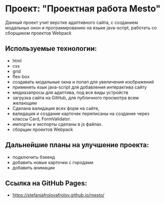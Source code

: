 # Проект: "Проектная работа Mesto"

Данный проект учит верстке адаптивного сайта, с созданием модальных окон и програмированию на языке java-script, работать со сборщиком проектов Webpack

## Используемые технологии:

- html
- css
- grid
- flex-box
- создавать модальные окна и попап для увеличения изображений
- применять язык java-script для добавления интерактива сайту
- медиазапросы для адаптива, под все виды устройств
- загрузка сайта на GitHub, для публичного просмотра всем желающим
- Сделана валидация всех форм на сайте,
- валидация и создание карточек переписаны на создание через классы Card, FormValidator.
- импорты и экспорты сделаны в js файлах.
- сборщик проектов Webpack

## Дальнейшие планы на улучшение проекта:

- подключить бэкенд
- добавить новые карточки с городами
- добавить анимации

## Ссылка на GitHub Pages:

- https://stefaniafrolovafrolov.github.io/mesto/
